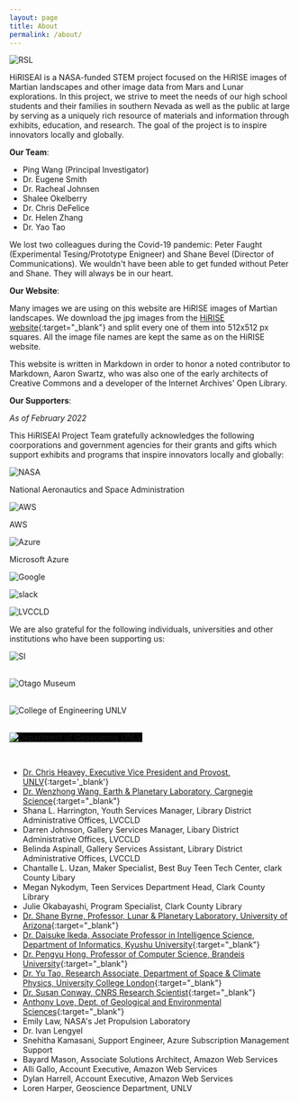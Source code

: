 ```yaml
---
layout: page
title: About
permalink: /about/
---
```

<p><div>
<img src="/assets/images/ESP_034830_1670.jpg" class="img-fluid" alt="RSL" />
</div></p>

HiRISEAI is a NASA-funded STEM project focused on the HiRISE images of Martian landscapes and other image data from Mars and Lunar explorations. In this project, we strive to meet the needs of our high school students and their families in southern Nevada as well as the public at large by serving as a uniquely rich resource of materials and information through exhibits, education, and research. The goal of the project is to inspire innovators locally and globally.
 

**Our Team**:  
- Ping Wang (Principal Investigator)
- Dr. Eugene Smith
- Dr. Racheal Johnsen
- Shalee Okelberry
- Dr. Chris DeFelice
- Dr. Helen Zhang
- Dr. Yao Tao

We lost two colleagues during the Covid-19 pandemic: Peter Faught (Experimental Tesing/Prototype Enigneer) and Shane Bevel (Director of Communications). We wouldn't have been able to get funded without Peter and Shane. They will always be in our heart.  

**Our Website**:  

Many images we are using on this website are HiRISE images of Martian landscapes. We download the jpg images from the [HiRISE website](https://www.uahirise.org/){:target="_blank"} and split every one of them into 512x512 px squares. All the image file names are kept the same as on the HiRISE website.  

This website is written in Markdown in order to honor a noted contributor to Markdown, Aaron Swartz, who was also one of the early architects of Creative Commons and a developer of the Internet Archives' Open Library.

**Our Supporters**:  

*As of February 2022*  

This HiRISEAI Project Team gratefully acknowledges the following coorporations and government agencies for their grants and gifts which support exhibits and programs that inspire innovators locally and globally:

<div class="row">
  <div class="col-md-2" markdown="1">
   <img src="/assets/images/nasa.png" class="img-fluid" alt="NASA" />
  </div>
  <div class="col-md-10" markdown="1">
  <p>National Aeronautics and Space Administration</p>
  </div>
  <div class="col-md-2" markdown="1">
   <img src="/assets/images/aws.png" class="img-fluid" alt="AWS" />
  </div>
  <div class="col-md-10" markdown="1">
  <p>AWS</p>
  </div>
  <div class="col-md-2" markdown="1">
   <img src="/assets/images/azure.png" class="img-fluid" alt="Azure" />
  </div>
  <div class="col-md-10" markdown="1">
  <p>Microsoft Azure</p>
  </div>
  <div class="col-md-4" markdown="1">
   <img src="/assets/images/google.png" class="img-fluid" alt="Google" />
  </div>
  <div class="col-md-8" markdown="1">
  <p></p>
  </div>
  <div class="col-md-4" markdown="1">
   <img src="/assets/images/slack.png" class="img-fluid" alt="slack" />
  </div>
  <div class="col-md-8" markdown="1">
  <p></p>
  </div>
  <div class="col-md-4" markdown="1">
   <img src="/assets/images/lvccld.png" class="img-fluid" alt="LVCCLD" />
  </div>
  <div class="col-md-8" markdown="1">
  <p></p>
  </div>
</div>


We are also grateful for the following individuals, universities and other institutions who have been supporting us:

<div class="row">
  <div class="col-md-4" markdown="1">
   <img src="/assets/images/si.png" class="img-fluid" alt="SI" />
  </div>
  <div class="col-md-8" markdown="1">
  <p></p>
  </div>
  &nbsp;

  <div class="col-md-4" markdown="1">
   <img src="/assets/images/otago.jpg" class="img-fluid" alt="Otago Museum" />
  </div>
  <div class="col-md-8" markdown="1">
  <p></p>
  </div>
  &nbsp;

  <div class="col-md-4" markdown="1">
   <img src="/assets/images/hughes.png" class="img-fluid" alt="College of Engineering UNLV" />
  </div>
  <div class="col-md-8" markdown="1">
  <p></p>
  </div>
  &nbsp;

  <div class="col-md-4" markdown="1">
   <img src="/assets/images/geoscience.png" style="background: black;" class="img-fluid" alt="Department of Geoscience UNLV" />
  </div>
  <div class="col-md-8" markdown="1">
  <p></p>
  </div>
  &nbsp;

</div>

- [Dr. Chris Heavey, Executive Vice President and Provost, UNLV](https://www.unlv.edu/people/chris-heavey){:target='_blank'}  
- [Dr. Wenzhong Wang, Earth & Planetary Laboratory, Cargnegie Science](https://epl.carnegiescience.edu/people/postdoctoral/wenzhong-wang){:target="_blank"}
- Shana L. Harrington, Youth Services Manager, Library District Administrative Offices, LVCCLD
- Darren Johnson, Gallery Services Manager, Libary District Administrative Offices, LVCCLD
- Belinda Aspinall, Gallery Services Assistant, Library District Administrative Offices, LVCCLD
- Chantalle L. Uzan, Maker Specialist, Best Buy Teen Tech Center, clark County Libary
- Megan Nykodym, Teen Services Department Head, Clark County Library
- Julie Okabayashi, Program Specialist, Clark County Library
- [Dr. Shane Byrne, Professor, Lunar & Planetary Laboratory, University of Arizona](https://www.lpl.arizona.edu/faculty/byrne){:target="_blank"}
- [Dr. Daisuke Ikeda, Associate Professor in Intelligence Science, Department of Informatics, Kyushu University](https://hyoka.ofc.kyushu-u.ac.jp/search/details/K000021/english.html){:target="_blank"}
- [Dr. Pengyu Hong, Professor of Computer Science, Brandeis University](https://www.cs.brandeis.edu/~hong/){:target="_blank"}  
- [Dr. Yu Tao, Research Associate, Department of Space & Climate Physics, University College London](https://www.ucl.ac.uk/planetary-sciences/people/ytaox71){:target="_blank"}
- [Dr. Susan Conway, CNRS Research Scientist](https://lpg-umr6112.fr/index.php?option=com_content&view=article&id=643&lang=en){:target="_blank"}  
- [Anthony Love, Dept. of Geological and Environmental Sciences](https://earth.appstate.edu/faculty-staff/anthony-love){:target="_blank"}
- Emily Law, NASA's Jet Propulsion Laboratory
- Dr. Ivan Lengyel
- Snehitha Kamasani, Support Engineer, Azure Subscription Management Support
- Bayard Mason, Associate Solutions Architect, Amazon Web Services
- Alli Gallo, Account Executive, Amazon Web Services
- Dylan Harrell, Account Executive, Amazon Web Services
- Loren Harper, Geoscience Department, UNLV







